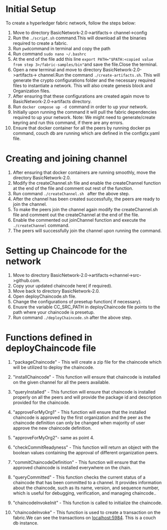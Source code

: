 # Initial Setup
To create a hyperledger fabric network, follow the steps below:
1. Move to directory BasicNetwork-2.0->artifacts-> channel->config
2. Run the `./script.sh` command.This will download all the binaries required to create a fabric.
3. Run `pwd`command in terminal and copy the path
4. Run command `sudo nano ~/.bashrc` 
5. At the end of the file add this line ` export PATH="$PATH:<copied value from step 3>/fabric-samples/bin" `and save the file.Close the terminal.
6. Open a new terminal and move to directory BasicNetwork-2.0->artifacts-> channel.Run the command `./create-artifacts.sh`. 
This will generate the crypto configurations folder and the necessary required files to instantiate a network.
This will also create genesis block and Organization files.
7. After ensuring that these configurations are created again move to  BasicNetwork-2.0->artifacts directory.
8. Run `docker compose up -d `command in order to up your network.
9. Initially upon running the command it will pull the fabric dependencies required to up your network.
Note: We might need to generate/create keyring and run this command, if there are any errors.
10. Ensure that docker container for all the peers by running docker ps command, couch db are running which are defined in the configtx.yaml file.
# Creating and joining channel
1. After ensuring that docker containers are running smoothly, move the directory BasicNetwork-2.0.
2. Modify the createChannel.sh file and enable the createChannel function at the end of the file and comment out rest of the function.
3. Run command `./createChannel.sh ` after the above step.
4. After the channel has been created successfully, the peers are ready to join the channel.
5. To make the peers join the channel again modify the createChannel.sh file and comment out the createChannel at the end of the file.
6. Enable the commented out joinChannel function and execute the `./createChannel` command.
7. The peers will successfully join the channel upon running the command.


# Setting up Chaincode for the network

1. Move to directory BasicNetwork-2.0->artifacts->channel->src->github.com.
2. Copy your updated chaincode here( if required).
3. Move back to directory  BasicNetwork-2.0.
4. Open deployChaincode.sh file.
5. Change the configurations of presetup function( if necessary).
9. Enusre the variable CC_SRC_PATH in deployChaincode file points to the path where your chaincode is presetup.
7. Run command `./deployChaincode.sh` after the above step.

# Functions defined in deployChaincode file


1. "packageChaincode" - This will create a zip file for the chaincode which will be utilized to deploy the chaincode.

2. "installChaincode" - This function will ensure that chaincode is installed on the given channel for all the peers available.

3.  "queryInstalled" - This function will ensure that chaincode is installed properly on all the peers and will provide the package id and description provided for the chaincode.

4. "approveForMyOrg1" - This function will ensure that the installed chaincode is approved by the first organization and the peer as the 
chaincode definition can only be changed when majority of user approve the new chaincode definition.

5. "approveForMyOrg2"- same as point 4.

6. "checkCommitReadyness" - This function will return an object with the boolean values containing the approval of different organization peers.

7.  "commitChaincodeDefinition" - This function will ensure that the  approved chaincode is installed everywhere on the chain.

8. "queryCommitted" - This function checks the current status of a chaincode that has been committed to a channel. It provides information about the chaincode, such as its name, version, and sequence number, which is useful for debugging, verification, and managing chaincode..

9. "chaincodeInvokeInit" - This function is called to initialize the chaincode.

10. "chaincodeInvoke" - This function is used to create a transaction on the fabric.We can see the transactions on  [localhost:5984](http://0.0.0.0:5984/_utils). This is a couch db instance.